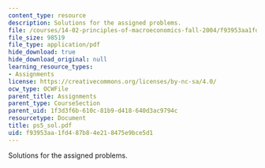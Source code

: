 ```yaml
---
content_type: resource
description: Solutions for the assigned problems.
file: /courses/14-02-principles-of-macroeconomics-fall-2004/f93953aa1fd487b84e218475e9bce5d1_ps5_sol.pdf
file_size: 98519
file_type: application/pdf
hide_download: true
hide_download_original: null
learning_resource_types:
- Assignments
license: https://creativecommons.org/licenses/by-nc-sa/4.0/
ocw_type: OCWFile
parent_title: Assignments
parent_type: CourseSection
parent_uid: 1f3d3f6b-610c-81b9-d418-640d3ac9794c
resourcetype: Document
title: ps5_sol.pdf
uid: f93953aa-1fd4-87b8-4e21-8475e9bce5d1
---
```

Solutions for the assigned problems.